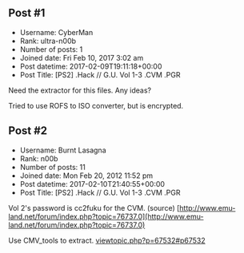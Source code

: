## Post #1
- Username: CyberMan
- Rank: ultra-n00b
- Number of posts: 1
- Joined date: Fri Feb 10, 2017 3:02 am
- Post datetime: 2017-02-09T19:11:18+00:00
- Post Title: [PS2] .Hack // G.U. Vol 1-3 .CVM .PGR

Need the extractor for this files. Any ideas?

Tried to use ROFS to ISO converter, but is encrypted.
## Post #2
- Username: Burnt Lasagna
- Rank: n00b
- Number of posts: 11
- Joined date: Mon Feb 20, 2012 11:52 pm
- Post datetime: 2017-02-10T21:40:55+00:00
- Post Title: [PS2] .Hack // G.U. Vol 1-3 .CVM .PGR

Vol 2's password is cc2fuku for the CVM. 
(source)
[http://www.emu-land.net/forum/index.php?topic=76737.0](http://www.emu-land.net/forum/index.php?topic=76737.0)

Use CMV_tools to extract. 
[viewtopic.php?p=67532#p67532](http://forum.xentax.com/viewtopic.php?p=67532#p67532)
